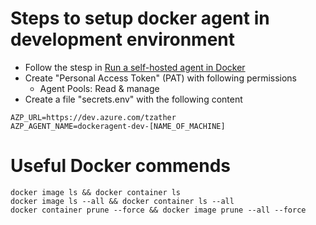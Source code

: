 # Steps to setup docker agent in development environment

- Follow the stesp in [Run a self-hosted agent in Docker](https://learn.microsoft.com/en-us/azure/devops/pipelines/agents/docker?view=azure-devops)
- Create "Personal Access Token" (PAT) with following permissions
  - Agent Pools: Read & manage
- Create a file "secrets.env" with the following content

```
AZP_URL=https://dev.azure.com/tzather
AZP_AGENT_NAME=dockeragent-dev-[NAME_OF_MACHINE]
```

# Useful Docker commends

```
docker image ls && docker container ls
docker image ls --all && docker container ls --all
docker container prune --force && docker image prune --all --force
```
